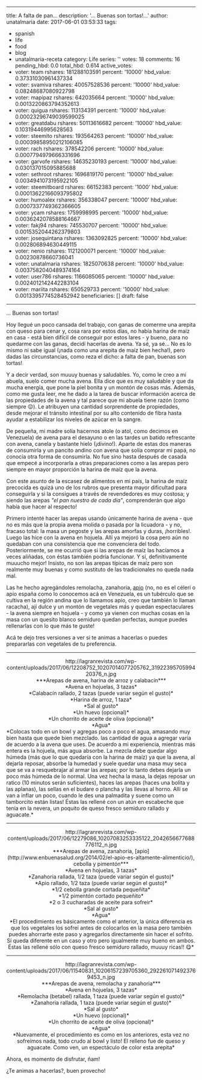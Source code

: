 
---
title: A falta de pan...
description: '... Buenas son tortas!...'
author: unatalmaria
date: 2017-06-01 03:53:33
tags:
- spanish
- life
- food
- blog
- unatalmaria-receta
category: Life
series: ''
votes: 18
comments: 16
pending_hbd: 0.0
total_hbd: 0.614
active_votes:
- voter: team
  rshares: 181288103591
  percent: '10000'
  hbd_value: 0.37331030961437334
- voter: svamiva
  rshares: 40057528536
  percent: '10000'
  hbd_value: 0.08248687080922798
- voter: mapipaz
  rshares: 642035664
  percent: '10000'
  hbd_value: 0.0013220863794352613
- voter: quigua
  rshares: 113134391
  percent: '10000'
  hbd_value: 0.00023296749039599025
- voter: greatdabu
  rshares: 50113616682
  percent: '10000'
  hbd_value: 0.10319446995628563
- voter: steemito
  rshares: 193564263
  percent: '10000'
  hbd_value: 0.00039858950212106085
- voter: rach
  rshares: 378542206
  percent: '10000'
  hbd_value: 0.0007794979666331696
- voter: garvofe
  rshares: 14635230193
  percent: '10000'
  hbd_value: 0.030137015095885688
- voter: sethroot
  rshares: 1696819170
  percent: '10000'
  hbd_value: 0.0034941073195922105
- voter: steemitboard
  rshares: 66152383
  percent: '1000'
  hbd_value: 0.00013622166093795802
- voter: humoalex
  rshares: 356338047
  percent: '10000'
  hbd_value: 0.0007337749362366605
- voter: ycam
  rshares: 1759998995
  percent: '10000'
  hbd_value: 0.0036242078588164667
- voter: fakj94
  rshares: 745530707
  percent: '10000'
  hbd_value: 0.0015352044262379803
- voter: josequintana
  rshares: 1363092825
  percent: '10000'
  hbd_value: 0.002806894630449115
- voter: nenio
  rshares: 1121200071
  percent: '10000'
  hbd_value: 0.00230878660736041
- voter: unatalmaria
  rshares: 1825070638
  percent: '10000'
  hbd_value: 0.0037582040489374164
- voter: user786
  rshares: 1166085065
  percent: '10000'
  hbd_value: 0.0024012142442283104
- voter: mariita
  rshares: 650529733
  percent: '10000'
  hbd_value: 0.0013395774528452942
beneficiaries: []
draft: false
---

... Buenas son tortas! 

Hoy llegué un poco cansada del trabajo, con ganas de comerme una arepita con queso para cenar y, cosa rara por estos días, no había harina de maíz en casa - está bien difícil de conseguir por estos lares - y bueno, para no quedarme con las ganas, decidí hacerlas de avena. Ya sé, ya sé... No es lo mismo ni sabe igual (¡nada como una arepita de maíz bien hecha!), pero dadas las circunstancias, como reza el dicho: a falta de pan, buenas son tortas!

 Y a decir verdad, son muuuy buenas y saludables. Yo, como le creo a mi abuela, suelo comer mucha avena. Ella dice que es muy saludable y que da mucha energía, que pone la piel bonita y un montón de cosas más. Además, como me gusta leer, me he dado a la tarea de buscar información acerca de las propiedades de la avena y tal parece que mi abuela tiene razón (como siempre 😌). Le atribuyen una cantidad sorprendente de propiedades, desde mejorar el tránsito intestinal por su alto contenido de fibra hasta ayudar a estabilizar los niveles de azúcar en la sangre.

De pequeña, mi madre solía hacernos atole (o atol, como decimos en Venezuela) de avena para el desayuno o en las tardes un batido refrescante con avena, canela y bastante hielo (¡divino!). Aparte de estas dos maneras de consumirla y un pancito andino con avena que solía comprar mi papá, no conocía otra forma de consumirla. No fue sino hasta después de casada que empecé a incorporarla a otras preparaciones como a las arepas pero siempre en mayor proporción la harina de maíz que la avena.

Con este asunto de la escasez de alimentos en mi país, la harina de maíz precocida es quizá uno de los rubros que presenta mayor dificultad para conseguirla y si la consigues a través de revendedores es muy costosa; y siendo las arepas *"el pan nuestro de cada día"*, comprenderán que algo había que hacer al respecto! 

Primero intenté hacer las arepas usando únicamente harina de avena - que no es más que la propia avena molida o pasada por la licuadora - y no, fracaso total: la masa un pegoste y las arepas amorfas y duras, ¡horribles!. Luego las hice con la avena en hojuela. Allí ya mejoró la cosa pero aún no quedaban con una consistencia que me convenciera del todo. Posteriormente, se me ocurrió que si las arepas de maíz las hacíamos a veces aliñadas, con éstas también podría funcionar. Y sí, definitivamente muuucho mejor! Insisto, no son las arepas típicas de maíz pero son realmente muy buenas y como sustituto de las tradicionales no queda nada mal.

Las he hecho agregándoles remolacha, zanahoria, [apio](http://www.enbuenasalud.org/2014/02/el-apio-es-altamente-alimenticio/) (no, no es el céleri o apio españa como lo conocemos acá en Venezuela, es un tubérculo que se cultiva en la región andina que lo llamamos apio, creo que también lo llaman racacha), ají dulce y un montón de vegetales más y quedan espectaculares - la avena siempre en hojuela - y como ya vienen con muchas cosas en la masa con un quesito blanco semiduro quedan perfectas, aunque puedes rellenarlas con lo que más te guste!

Acá te dejo tres versiones a ver si te animas a hacerlas o puedes prepararlas con vegetales de tu preferencia.

<hr>

<center>http://lagranrevista.com/wp-content/uploads/2017/06/12208752_10207014077205762_3192239570599420376_n.jpg</center>

<center>***Arepas de avena, harina de arroz y calabacín***</center>
<center>*Avena en hojuelas, 3 tazas*</center>
<center>*Calabacín rallado, 2 tazas (puede variar según el gusto)*</center>
<center>*Harina de arroz, 1 taza*</center>
<center>*Sal al gusto*</center>
<center>*Un huevo (opcional)*</center>
<center>*Un chorrito de aceite de oliva (opcional)*</center>
<center>*Agua*</center>
*Colocas todo en un bowl y agregas poco a poco el agua, amasando muy bien hasta que quede bien mezclado.
 las cantidad de agua a agregar varía de acuerdo a la avena que uses. De acuerdo a mi experiencia, mientras más entera es la hojuela, más agua absorbe. La mezcla debe quedar algo húmeda (más que lo que quedaría con la harina de maíz) ya que la avena, al dejarla reposar, absorbe la humedad y suele quedar una masa muy seca que se va a resquebrajar al armar las arepas; por lo tanto debes dejarla un poco más húmeda de lo normal.
Una vez hecha la masa, la dejas reposar un ratico (10 minutos serán suficientes), haces las arepas (haces una bolita y las aplanas), las sellas en el budare o plancha y las llevas al horno. Allí se van a inflar un poco, cuando le des una palmadita y suene como un tamborcito están listas!
Éstas las rellené con un atún en escabeche que tenía en la nevera, un poquito de queso fresco semiduro rallado y aguacate.*

<hr>

<center>http://lagranrevista.com/wp-content/uploads/2017/06/12279086_10207083253335122_2042656677688776112_n.jpg</center>

<center>***Arepas de avena, zanahoria, [apio](http://www.enbuenasalud.org/2014/02/el-apio-es-altamente-alimenticio/), cebolla y pimentón***</center>
<center>*Avena en hojuelas, 3 tazas*</center>
<center>*Zanahoria rallada, 1/2 taza (puede variar según el gusto)*</center>
<center>*Apio rallado, 1/2 taza (puede variar según el gusto)*</center>
<center>*1/2 cebolla grande cortada pequeñita*</center>
<center>*1/2 pimentón cortado pequeñito*</center>
<center>*2 o 3 cucharadas de aceite para sofreir*</center>
<center>*Sal al gusto*</center>
<center>*Agua*</center>

<center>*El procedimiento es básicamente como el anterior, la única diferencia es que los vegetales los sofreí antes de colocarlos en la masa pero también puedes ahorrarte este paso y agregarlos directamente sin hacer el sofrito. Sí queda diferente en un caso y otro pero igualmente muy bueno en ambos.
Éstas las rellené sólo con queso fresco semiduro rallado, muuuy ricas!! 😋*</center>

<hr>

<center>http://lagranrevista.com/wp-content/uploads/2017/06/11540831_10206157239705360_2922610714923769453_n.jpg</center>

<center>***Arepas de avena, remolacha y zanahoria***</center>
<center>*Avena en hojuelas, 3 tazas*</center>
<center>*Remolacha (betabel) rallada, 1 taza (puede variar según el gusto)*</center>
<center>*Zanahoria rallada, 1 taza (puede variar según el gusto)*</center>
<center>*Sal al gusto*</center>
<center>*Un huevo (opcional)*</center>
<center>*Un chorrito de aceite de oliva (opcional)*</center>
<center>*Agua*</center>

<center>*Nuevamente, el procedimiento es como en los anteriores, esta vez no sofreímos nada, todo crudo al bowl y listo!
El relleno fue de queso y aguacate. Como ven, un espectáculo de color esta arepita*</center>

Ahora, es momento de disfrutar, ñam!

¿Te animas a hacerlas?, buen provecho! 